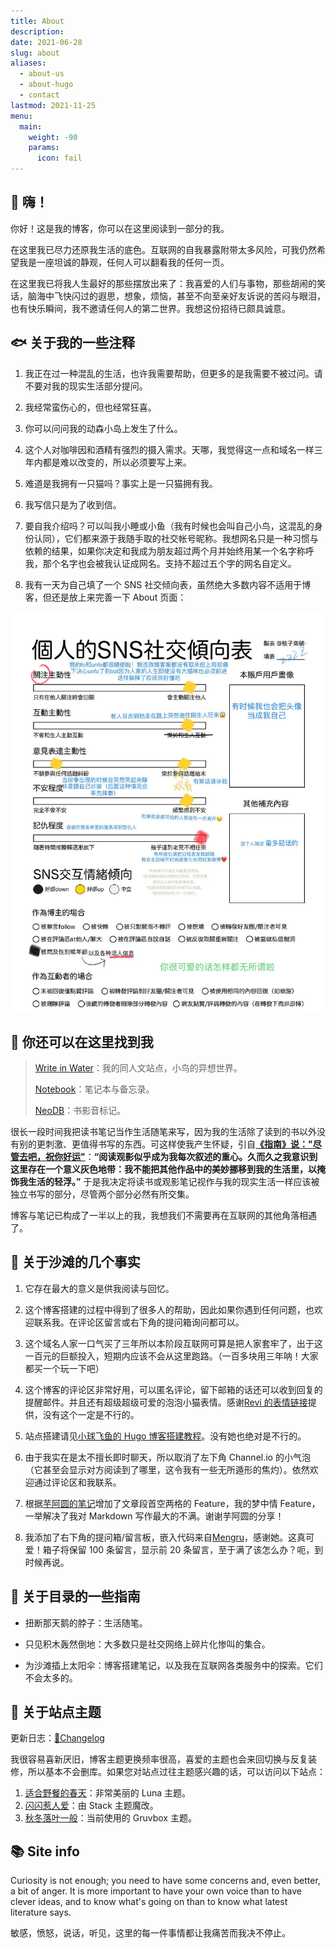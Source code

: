 ```yaml
---
title: About
description:
date: 2021-06-28
slug: about
aliases:
  - about-us
  - about-hugo
  - contact
lastmod: 2021-11-25
menu:
  main:
    weight: -90
    params:
      icon: fail
---
```


<style>
.post-meta {
  display: none;
}
.post div[style] {
  display: none;
}
</style>

## 👋 嗨！

你好！这是我的博客，你可以在这里阅读到一部分的我。

在这里我已尽力还原我生活的底色。互联网的自我暴露附带太多风险，可我仍然希望我是一座坦诚的静观，任何人可以翻看我的任何一页。

在这里我已将我人生最好的那些摆放出来了：我喜爱的人们与事物，那些胡闹的笑话，脑海中飞快闪过的遐思，想象，烦恼，甚至不向至亲好友诉说的苦闷与眼泪，也有快乐瞬间，我不邀请任何人的第二世界。我想这份招待已颇具诚意。

## 🐟 关于我的一些注释

1. 我正在过一种混乱的生活，也许我需要帮助，但更多的是我需要不被过问。请不要对我的现实生活部分提问。

2. 我经常蛮伤心的，但也经常狂喜。

3. 你可以问问我的动森小岛上发生了什么。

4. 这个人对咖啡因和酒精有强烈的摄入需求。天哪，我觉得这一点和域名一样三年内都是难以改变的，所以必须要写上来。

5. 难道是我拥有一只猫吗？事实上是一只猫拥有我。

6. 我写信只是为了收到信。

7. 要自我介绍吗？可以叫我小睡或小鱼（我有时候也会叫自己小鸟，这混乱的身份认同），它们都来源于我随手取的社交帐号昵称。我想网名只是一种习惯与依赖的结果，如果你决定和我成为朋友超过两个月并始终用某一个名字称呼我，那个名字也会被我认证成网名。支持不超过五个字的网名自定义。

8. 我有一天为自己填了一个 SNS 社交倾向表 ​​，虽然绝大多数内容不适用于博客，但还是放上来完善一下 About 页面：

<center>

<img src="/SNS.jpg" alt="" width="700" >

</center>

## 💫 你还可以在这里找到我

> [Write in Water](https://written.gregueria.icu/)：我的同人文站点，小鸟的异想世界。
>
> [Notebook](https://note.gregueria.icu/)：笔记本与备忘录。
>
> [NeoDB](https://neodb.social/users/edwiin@me.ns.ci/)：书影音标记。

很长一段时间我把读书笔记当作生活随笔来写，因为我的生活除了读到的书以外没有别的更刺激、更值得书写的东西。可这样使我产生怀疑，引自[**《指南》说："尽管去吧，祝你好运"**](https://gregueria.icu/posts/guide-for-drunkard/)：**“阅读观影似乎成为我每次叙述的重心。久而久之我意识到这里存在一个意义灰色地带：我不能把其他作品中的美妙挪移到我的生活里，以掩饰我生活的轻浮。”** 于是我决定将读书或观影笔记视作与我的现实生活一样应该被独立书写的部分，尽管两个部分必然有所交集。

博客与笔记已构成了一半以上的我，我想我们不需要再在互联网的其他角落相遇了。

## 📖 关于沙滩的几个事实

1. 它存在最大的意义是供我阅读与回忆。

2. 这个博客搭建的过程中得到了很多人的帮助，因此如果你遇到任何问题，也欢迎联系我。在评论区留言或右下角的提问箱询问都可以。

3. 这个域名人家一口气买了三年所以本阶段互联网可算是把人家套牢了，出于这一百元的巨额投入，短期内应该不会从这里跑路。（一百多块用三年呐！大家都买一个玩一下吧）

4. 这个博客的评论区非常好用，可以匿名评论，留下邮箱的话还可以收到回复的提醒邮件。并且还有超级超级可爱的泡泡小猫表情。感谢[Revi 的表情链接](https://blog.norevi.icu/2021/waline%E6%B7%BB%E5%8A%A0%E8%87%AA%E5%AE%9A%E4%B9%89%E8%A1%A8%E6%83%85/)提供，没有这个一定是不行的。

5. 站点搭建请见[小球飞鱼的 Hugo 博客搭建教程](https://mantyke.icu/posts/2021/hugo-build-blog/)。没有她也绝对是不行的。

6. 由于我实在是太不擅长即时聊天，所以取消了左下角 Channel.io 的小气泡（它甚至会显示对方阅读到了哪里，这令我有一些无所遁形的焦灼）。依然欢迎通过评论区和我联系。

7. 根据[芋阿圆的笔记](https://blog.plaskier.ga/posts/add-text-indent-and-headline-centering-for-your-blog-with-frontmatter/)增加了文章段首空两格的 Feature，我的梦中情 Feature，一举解决了我对 Markdown 写作最大的不满。谢谢芋阿圆的分享！

8. 我添加了右下角的提问箱/留言板，嵌入代码来自[Mengru](https://mengru.space/?weeks/2022/43)，感谢她。这真可爱！箱子将保留 100 条留言，显示前 20 条留言，至于满了该怎么办？呃，到时候再说。

## 📜 关于目录的一些指南

- 扭断那天鹅的脖子：生活随笔。

- 只见积木轰然倒地：大多数只是社交网络上碎片化惨叫的集合。

- 为沙滩插上太阳伞：博客搭建笔记，以及我在互联网各类服务中的探索。它们不会太多的。

## 💎 关于站点主题

更新日志：[🧩Changelog](/changelog)

我很容易喜新厌旧，博客主题更换频率很高，喜爱的主题也会来回切换与反复装修，所以基本不会删库。如果您对站点过往主题感兴趣的话，可以访问以下站点：

1. [适合野餐的春天](https://luna-gregueria.vercel.app/)：非常美丽的 Luna 主题。
2. [闪闪惹人爱](https://shining.vercel.app/)：由 Stack 主题魔改。
3. [秋冬落叶一般](https://gruvbox-theme.vercel.app)：当前使用的 Gruvbox 主题。

## 📚 Site info

Curiosity is not enough; you need to have some concerns and, even better, a bit of anger.
It is more important to have your own voice than to have clever ideas, and to know what's going on than to know what latest literature says.

敏感，愤怒，说话，听见，这里的每一件事情都让我痛苦而我决不停止。
